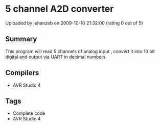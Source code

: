 # 5 channel A2D converter

Uploaded by jehanzeb on 2009-10-10 21:32:00 (rating 0 out of 5)

## Summary

This program will read 5 channels of analog input , convert it into 10 bit digital and output via UART in decimal numbers.

## Compilers

- AVR Studio 4

## Tags

- Complete code
- AVR Studio 4
